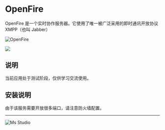 # OpenFire

OpenFire 是一个实时协作服务器。它使用了唯一被广泛采用的即时通讯开放协议 XMPP（也叫 Jabber）

![OpenFire](https://file.lifebus.top/imgs/openfire_logo.svg)

![](https://img.shields.io/badge/%E6%96%B0%E7%96%86%E8%90%8C%E6%A3%AE%E8%BD%AF%E4%BB%B6%E5%BC%80%E5%8F%91%E5%B7%A5%E4%BD%9C%E5%AE%A4-%E6%8F%90%E4%BE%9B%E6%8A%80%E6%9C%AF%E6%94%AF%E6%8C%81-blue)

## 说明

当前应用处于测试阶段，仅供学习交流使用。

## 安装说明

由于该服务需要开放很多端口，请注意防火墙配置。

---

![Ms Studio](https://file.lifebus.top/imgs/ms_blank_001.png)
